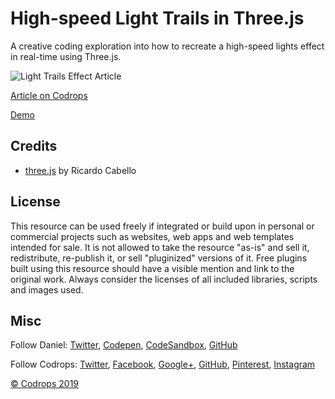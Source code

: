 # High-speed Light Trails in Three.js
A creative coding exploration into how to recreate a high-speed lights effect in real-time using Three.js.

![Light Trails Effect Article](https://tympanus.net/codrops/wp-content/uploads/2019/11/LightTrails_featured.jpg)

[Article on Codrops](https://tympanus.net/codrops/?p=44516)

[Demo](https://tympanus.net/Tutorials/InfiniteLights/)

## Credits

- [three.js](https://threejs.org/) by Ricardo Cabello

## License
This resource can be used freely if integrated or build upon in personal or commercial projects such as websites, web apps and web templates intended for sale. It is not allowed to take the resource "as-is" and sell it, redistribute, re-publish it, or sell "pluginized" versions of it. Free plugins built using this resource should have a visible mention and link to the original work. Always consider the licenses of all included libraries, scripts and images used.

## Misc

Follow Daniel: [Twitter](https://twitter.com/Anemolito), [Codepen](https://codepen.io/Anemolo/), [CodeSandbox](https://codesandbox.io/u/Anemolo), [GitHub](https://github.com/Anemolo)

Follow Codrops: [Twitter](http://www.twitter.com/codrops), [Facebook](http://www.facebook.com/codrops), [Google+](https://plus.google.com/101095823814290637419), [GitHub](https://github.com/codrops), [Pinterest](http://www.pinterest.com/codrops/), [Instagram](https://www.instagram.com/codropsss/)


[© Codrops 2019](http://www.codrops.com)




